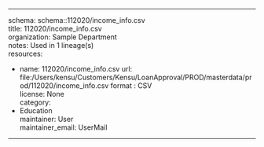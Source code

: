 


---  
schema: schema::112020/income_info.csv  
title: 112020/income_info.csv  
organization: Sample Department  
notes: Used in 1 lineage(s)  
resources:  
  - name: 112020/income_info.csv 
    url: file:/Users/kensu/Customers/Kensu/LoanApproval/PROD/masterdata/prod/112020/income_info.csv 
    format : CSV  
license: None  
category:
  - Education  
maintainer: User  
maintainer_email: UserMail  
---